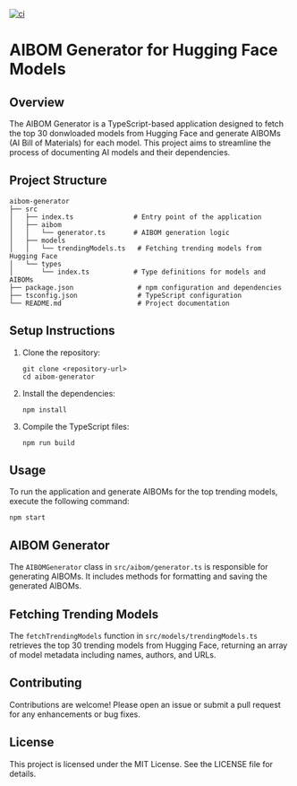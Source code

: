 [![ci](https://github.com/trustification/AIBOM-generator/actions/workflows/eslint.yml/badge.svg)](https://github.com/trustification/AIBOM-generator/actions/workflows/eslint.yml)
# AIBOM Generator for Hugging Face Models

## Overview
The AIBOM Generator is a TypeScript-based application designed to fetch the top 30 donwloaded models from Hugging Face and generate AIBOMs (AI Bill of Materials) for each model. This project aims to streamline the process of documenting AI models and their dependencies.

## Project Structure
```
aibom-generator
├── src
│   ├── index.ts               # Entry point of the application
│   ├── aibom
│   │   └── generator.ts       # AIBOM generation logic
│   ├── models
│   │   └── trendingModels.ts   # Fetching trending models from Hugging Face
│   └── types
│       └── index.ts           # Type definitions for models and AIBOMs
├── package.json                # npm configuration and dependencies
├── tsconfig.json               # TypeScript configuration
└── README.md                   # Project documentation
```

## Setup Instructions
1. Clone the repository:
   ```
   git clone <repository-url>
   cd aibom-generator
   ```

2. Install the dependencies:
   ```
   npm install
   ```

3. Compile the TypeScript files:
   ```
   npm run build
   ```

## Usage
To run the application and generate AIBOMs for the top trending models, execute the following command:
```
npm start
```

## AIBOM Generator
The `AIBOMGenerator` class in `src/aibom/generator.ts` is responsible for generating AIBOMs. It includes methods for formatting and saving the generated AIBOMs.

## Fetching Trending Models
The `fetchTrendingModels` function in `src/models/trendingModels.ts` retrieves the top 30 trending models from Hugging Face, returning an array of model metadata including names, authors, and URLs.

## Contributing
Contributions are welcome! Please open an issue or submit a pull request for any enhancements or bug fixes.

## License
This project is licensed under the MIT License. See the LICENSE file for details.

